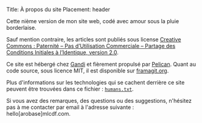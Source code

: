 Title: À propos du site
Placement: header

Cette nième version de mon site web, codé avec amour sous la pluie borderlaise.

Sauf mention contraire, les articles sont publiés sous license [Creative Commons : Paternité – Pas d’Utilisation Commerciale – Partage des Conditions Initiales à l’Identique, version 2.0](http://creativecommons.org/licenses/by-nc-sa/2.0/fr/legalcode).

Ce site est hébergé chez [Gandi](https://www.gandi.net/fr) et fièrement propulsé par [Pelican](https://blog.getpelican.com/).
Quant au code source, sous licence MIT, il est disponible sur [framagit.org](https://framagit.org/mlcdf/mlcdf).

Plus d'informations sur les technologies qui se cachent derrière ce site peuvent être trouvées dans ce fichier : [`humans.txt`](/humans.txt).

Si vous avez des remarques, des questions ou des suggestions, n'hésitez pas à me contacter par email à l'adresse suivante : hello[arobase]mlcdf.com.
